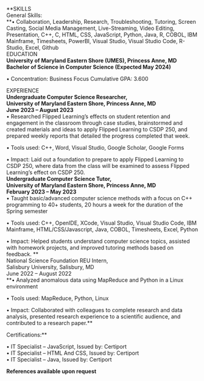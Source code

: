**SKILLS  
General Skills:  
**• Collaboration, Leadership, Research, Troubleshooting, Tutoring, Screen Casting, Social Media Management, Live-Streaming, Video Editing, Presentation, C++, C, HTML, CSS, JavaScript, Python, Java, R, COBOL, IBM Mainframe, Timesheets, PowerBI, Visual Studio, Visual Studio Code, R-Studio, Excel, Github  
EDUCATION   
**University of Maryland Eastern Shore (UMES), Princess Anne, MD  
Bachelor of Science in Computer Science (Expected May 2024)**

• Concentration: Business Focus Cumulative GPA: 3.600

EXPERIENCE   
**Undergraduate Computer Science Researcher,   
University of Maryland Eastern Shore, Princess Anne, MD  
June 2023 – August 2023**  
• Researched Flipped Learning’s effects on student retention and engagement in the classroom through case studies, brainstormed and created materials and ideas to apply Flipped Learning to CSDP 250, and prepared weekly reports that detailed the progress completed that week.

• Tools used: C++, Word, Visual Studio, Google Scholar, Google Forms

• Impact: Laid out a foundation to prepare to apply Flipped Learning to CSDP 250, where data from the class will be examined to assess Flipped Learning’s effect on CSDP 250.  
**Undergraduate Computer Science Tutor,   
University of Maryland Eastern Shore, Princess Anne, MD   
February 2023 – May 2023**  
• Taught basic/advanced computer science methods with a focus on C++ programming to 40+ students, 20 hours a week for the duration of the Spring semester

• Tools used: C++, OpenIDE, XCode, Visual Studio, Visual Studio Code, IBM Mainframe, HTML/CSS/Javascript, Java, COBOL, Timesheets, Excel, Python

• Impact: Helped students understand computer science topics, assisted with homework projects, and improved tutoring methods based on feedback. **  
National Science Foundation REU Intern,   
Salisbury University, Salisbury, MD   
June 2022 – August 2022  
**• Analyzed anomalous data using MapReduce and Python in a Linux environment

• Tools used: MapReduce, Python, Linux

• Impact: Collaborated with colleagues to complete research and data analysis, presented research experience to a scientific audience, and contributed to a research paper.**  
  
Certifications:**

• IT Specialist – JavaScript, Issued by: Certiport  
• IT Specialist – HTML And CSS, Issued by: Certiport  
• IT Specialist – Java, Issued by: Certiport

**References available upon request**
